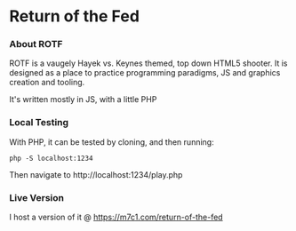 # Return of the Fed 

### About ROTF
ROTF is a vaugely Hayek vs. Keynes themed, top down HTML5 shooter.  It is designed as a place to practice programming paradigms, JS and graphics creation and tooling.

It's written mostly in JS, with a little PHP

### Local Testing
With PHP, it can be tested by cloning, and then running:

```console
php -S localhost:1234
```

Then navigate to http://localhost:1234/play.php

### Live Version
I host a version of it @ https://m7c1.com/return-of-the-fed
